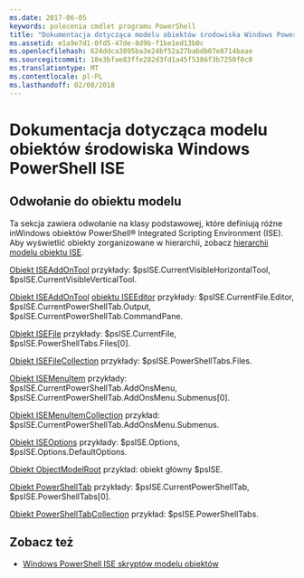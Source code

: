 ```yaml
---
ms.date: 2017-06-05
keywords: polecenia cmdlet programu PowerShell
title: "Dokumentacja dotycząca modelu obiektów środowiska Windows PowerShell ISE"
ms.assetid: e1a9e7d1-0fd5-47de-8d9b-f1be1ed13b0c
ms.openlocfilehash: 624ddca3895ba3e24bf52a27babdb07e8714baae
ms.sourcegitcommit: 18e3bfae83ffe282d3fd1a45f5386f3b7250f0c0
ms.translationtype: MT
ms.contentlocale: pl-PL
ms.lasthandoff: 02/08/2018
---
```

# <a name="windows-powershell-ise-object-model-reference"></a>Dokumentacja dotycząca modelu obiektów środowiska Windows PowerShell ISE
  
## <a name="object-model-reference"></a>Odwołanie do obiektu modelu
 Ta sekcja zawiera odwołanie na klasy podstawowej, które definiują różne inWindows obiektów PowerShell® Integrated Scripting Environment (ISE). Aby wyświetlić obiekty zorganizowane w hierarchii, zobacz [hierarchii modelu obiektu ISE](The-ISE-Object-Model-Hierarchy.md).

 [Obiekt ISEAddOnTool](The-ISEAddOnTool-Object.md) przykłady: $psISE.CurrentVisibleHorizontalTool, $psISE.CurrentVisibleVerticalTool.

 [Obiekt ISEAddOnTool](The-ISEAddOnTool-Object.md) [obiektu ISEEditor](The-ISEEditor-Object.md) przykłady: $psISE.CurrentFile.Editor, $psISE.CurrentPowerShellTab.Output, $psISE.CurrentPowerShellTab.CommandPane.

 [Obiekt ISEFile](The-ISEFile-Object.md) przykłady: $psISE.CurrentFile, $psISE.PowerShellTabs.Files\[0\].

 [Obiekt ISEFileCollection](The-ISEFileCollection-Object.md) przykłady: $psISE.PowerShellTabs.Files.

 [Obiekt ISEMenuItem](The-ISEMenuItem-Object.md) przykłady: $psISE.CurrentPowerShellTab.AddOnsMenu, $psISE.CurrentPowerShellTab.AddOnsMenu.Submenus\[0\].

 [Obiekt ISEMenuItemCollection](The-ISEMenuItemCollection-Object.md) przykład: $psISE.CurrentPowerShellTab.AddOnsMenu.Submenus.

 [Obiekt ISEOptions](The-ISEOptions-Object.md) przykłady: $psISE.Options, $psISE.Options.DefaultOptions.

 [Obiekt ObjectModelRoot](The-ObjectModelRoot-Object.md) przykład: obiekt główny $psISE.

 [Obiekt PowerShellTab](The-PowerShellTab-Object.md) przykłady: $psISE.CurrentPowerShellTab, $psISE.PowerShellTabs\[0\].

 [Obiekt PowerShellTabCollection](The-PowerShellTabCollection-Object.md) przykład: $psISE.PowerShellTabs.

## <a name="see-also"></a>Zobacz też
- [Windows PowerShell ISE skryptów modelu obiektów](The-Windows-PowerShell-ISE-Scripting-Object-Model.md)
